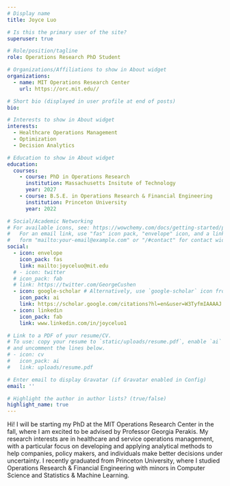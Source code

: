 ```yaml
---
# Display name
title: Joyce Luo

# Is this the primary user of the site?
superuser: true

# Role/position/tagline
role: Operations Research PhD Student

# Organizations/Affiliations to show in About widget
organizations:
  - name: MIT Operations Research Center
    url: https://orc.mit.edu//

# Short bio (displayed in user profile at end of posts)
bio: 

# Interests to show in About widget
interests:
  - Healthcare Operations Management
  - Optimization
  - Decision Analytics

# Education to show in About widget
education:
  courses:
    - course: PhD in Operations Research
      institution: Massachusetts Insitute of Technology
      year: 2027
    - course: B.S.E. in Operations Research & Financial Engineering
      institution: Princeton University
      year: 2022

# Social/Academic Networking
# For available icons, see: https://wowchemy.com/docs/getting-started/page-builder/#icons
#   For an email link, use "fas" icon pack, "envelope" icon, and a link in the
#   form "mailto:your-email@example.com" or "/#contact" for contact widget.
social:
  - icon: envelope
    icon_pack: fas
    link: mailto:joyceluo@mit.edu
  # - icon: twitter
  # icon_pack: fab
  # link: https://twitter.com/GeorgeCushen
  - icon: google-scholar # Alternatively, use `google-scholar` icon from `ai` icon pack
    icon_pack: ai
    link: https://scholar.google.com/citations?hl=en&user=W3TyfmIAAAAJ
  - icon: linkedin
    icon_pack: fab
    link: www.linkedin.com/in/joyceluo1

# Link to a PDF of your resume/CV.
# To use: copy your resume to `static/uploads/resume.pdf`, enable `ai` icons in `params.toml`,
# and uncomment the lines below.
# - icon: cv
#   icon_pack: ai
#   link: uploads/resume.pdf

# Enter email to display Gravatar (if Gravatar enabled in Config)
email: ''

# Highlight the author in author lists? (true/false)
highlight_name: true
---
```


Hi! I will be starting my PhD at the MIT Operations Research Center in the fall, where I am excited to be advised by Professor Georgia Perakis. My research interests are in healthcare and service operations management, with a particular focus on developing and applying analytical methods to help companies, policy makers, and individuals make better decisions under uncertainty. I recently graduated from Princeton University, where I studied Operations Research & Financial Engineering with minors in Computer Science and Statistics & Machine Learning. 


